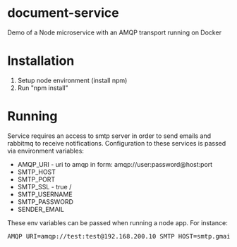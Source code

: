 # document-service
Demo of a Node microservice with an AMQP transport running on Docker

# Installation
1. Setup node environment (install npm)
2. Run "npm install"

# Running
Service requires an access to smtp server in order to send emails and rabbitmq to receive notifications. Configuration to these services is passed via environment variables:
- AMQP_URI - uri to amqp in form: amqp://user:password@host:port
- SMTP_HOST
- SMTP_PORT
- SMTP_SSL - true / 
- SMTP_USERNAME
- SMTP_PASSWORD
- SENDER_EMAIL

These env variables can be passed when running a node app. For instance:

<pre>AMQP_URI=amqp://test:test@192.168.200.10 SMTP_HOST=smtp.gmail.com SMTP_PORT=465 SMTP_USERNAME=secretpassword SMTP_PASSWORD=secretpassword SMTP_SSL=true SENDER_EMAIL=sender-email@smpt.host node app.js</pre>
